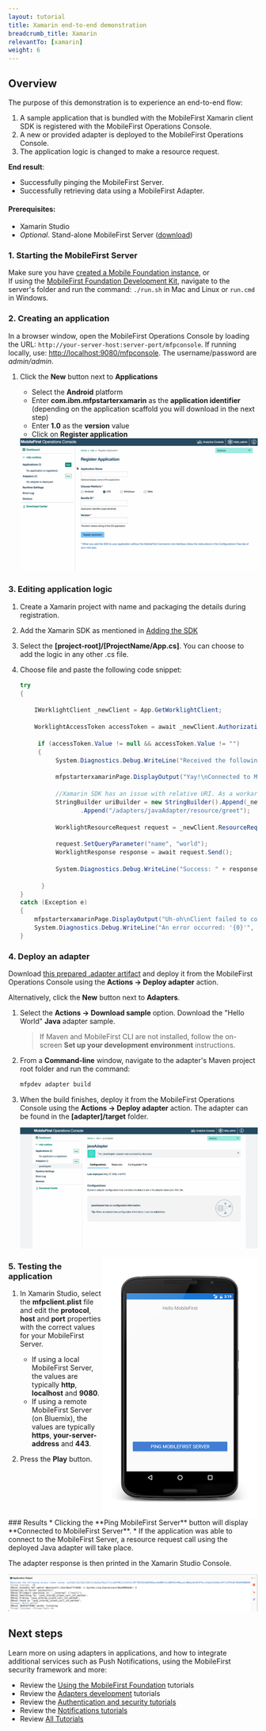 ```yaml
---
layout: tutorial
title: Xamarin end-to-end demonstration
breadcrumb_title: Xamarin
relevantTo: [xamarin]
weight: 6
---
```

<!-- NLS_CHARSET=UTF-8 -->
## Overview
The purpose of this demonstration is to experience an end-to-end flow:

1. A sample application that is bundled with the MobileFirst Xamarin client SDK is registered with the MobileFirst Operations Console.
2. A new or provided adapter is deployed to the MobileFirst Operations Console.  
3. The application logic is changed to make a resource request.

**End result**:

* Successfully pinging the MobileFirst Server.
* Successfully retrieving data using a MobileFirst Adapter.

#### Prerequisites:

* Xamarin Studio
* *Optional*. Stand-alone MobileFirst Server ([download]({{site.baseurl}}/downloads))

### 1. Starting the MobileFirst Server
Make sure you have [created a Mobile Foundation instance](../../bluemix/using-mobile-foundation), or  
If using the [MobileFirst Foundation Development Kit](../../installation-configuration/development/), navigate to the server's folder and run the command: `./run.sh` in Mac and Linux or `run.cmd` in Windows.

### 2. Creating an application

In a browser window, open the MobileFirst Operations Console by loading the URL: `http://your-server-host:server-port/mfpconsole`. If running locally, use: [http://localhost:9080/mfpconsole](http://localhost:9080/mfpconsole). The username/password are *admin/admin*.

1. Click the **New** button next to **Applications**
    * Select the **Android** platform
    * Enter **com.ibm.mfpstarterxamarin** as the **application identifier** (depending on the application scaffold you will download in the next step)
    * Enter **1.0** as the **version** value
    * Click on **Register application**

    <img class="gifplayer" alt="Register an application" src="register-an-application-xamarin.gif"/>

### 3. Editing application logic

1. Create a Xamarin project with name and packaging the details during registration.
2. Add the Xamarin SDK as mentioned in [Adding the SDK](../../application-development/sdk/xamarin/)
2. Select the **[project-root]/[ProjectName/App.cs]**. You can choose to add the logic in any other .cs file.
3. Choose  file and paste the following code snippet:

    ```csharp
    try
	{

	    IWorklightClient _newClient = App.GetWorklightClient;

		WorklightAccessToken accessToken = await _newClient.AuthorizationManager.ObtainAccessToken("");

		 if (accessToken.Value != null && accessToken.Value != "")
		 {
			  System.Diagnostics.Debug.WriteLine("Received the following access token value: " + accessToken.Value);

			  mfpstarterxamarinPage.DisplayOutput("Yay!\nConnected to MobileFirst Server");

			  //Xamarin SDK has an issue with relative URI. As a workaround , use the absolute uri while invoking adapters.
			  StringBuilder uriBuilder = new StringBuilder().Append(_newClient.ServerUrl.AbsoluteUri)
					 .Append("/adapters/javaAdapter/resource/greet");

		      WorklightResourceRequest request = _newClient.ResourceRequest(new Uri(uriBuilder.ToString()), "GET", "");

			  request.SetQueryParameter("name", "world");
		      WorklightResponse response = await request.Send();

			  System.Diagnostics.Debug.WriteLine("Success: " + response.ResponseText);

		  }
	}
	catch (Exception e)
	{
		mfpstarterxamarinPage.DisplayOutput("Uh-oh\nClient failed to connect to MobileFirst Server");
		System.Diagnostics.Debug.WriteLine("An error occurred: '{0}'", e);
	}


    ```



### 4. Deploy an adapter
Download [this prepared .adapter artifact](../javaAdapter.adapter) and deploy it from the MobileFirst Operations Console using the **Actions → Deploy adapter** action.

Alternatively, click the **New** button next to **Adapters**.  

1. Select the **Actions → Download sample** option. Download the "Hello World" **Java** adapter sample.

    > If Maven and MobileFirst CLI are not installed, follow the on-screen **Set up your development environment** instructions.

2. From a **Command-line** window, navigate to the adapter's Maven project root folder and run the command:

    ```bash
    mfpdev adapter build
    ```

3. When the build finishes, deploy it from the MobileFirst Operations Console using the **Actions → Deploy adapter** action. The adapter can be found in the **[adapter]/target** folder.

    <img class="gifplayer" alt="Deploy an adapter" src="create-an-adapter.png"/>   

<img src="device-screen.png" alt="sample app" style="float:right"/>

### 5. Testing the application

1. In Xamarin Studio, select the **mfpclient.plist** file and edit the **protocol**, **host** and **port** properties with the correct values for your MobileFirst Server.
    * If using a local MobileFirst Server, the values are typically **http**, **localhost** and **9080**.
    * If using a remote MobileFirst Server (on Bluemix), the values are typically **https**, **your-server-address** and **443**.

2. Press the **Play** button.

<br clear="all"/>
### Results
* Clicking the **Ping MobileFirst Server** button will display **Connected to MobileFirst Server**.
* If the application was able to connect to the MobileFirst Server, a resource request call using the deployed Java adapter will take place.

The adapter response is then printed in the Xamarin Studio Console.

![Image of application that successfully called a resource from the MobileFirst Server ](console-output.png)

## Next steps
Learn more on using adapters in applications, and how to integrate additional services such as Push Notifications, using the MobileFirst security framework and more:

- Review the [Using the MobileFirst Foundation](../../application-development/sdk/) tutorials
- Review the [Adapters development](../../adapters/) tutorials
- Review the [Authentication and security tutorials](../../authentication-and-security/)
- Review the [Notifications tutorials](../../notifications/)
- Review [All Tutorials](../../all-tutorials)
